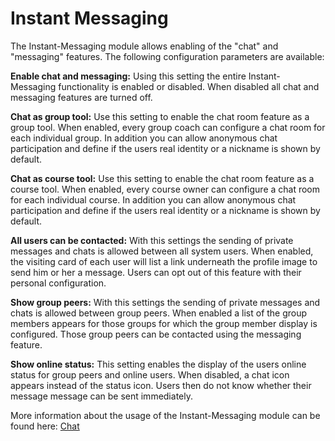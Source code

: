 # Instant Messaging

The Instant-Messaging module allows enabling of the "chat" and "messaging"
features. The following configuration parameters are available:

 **Enable chat and messaging:** Using this setting the entire Instant-
Messaging functionality is enabled or disabled. When disabled all chat and
messaging features are turned off.

 **Chat as group tool:** Use this setting to enable the chat room feature as
a group tool. When enabled, every group coach can configure a chat room for
each individual group. In addition you can allow anonymous chat participation
and define if the users real identity or a nickname is shown by default.

 **Chat as course tool:** Use this setting to enable the chat room feature as
a course tool. When enabled, every course owner can configure a chat room for
each individual course. In addition you can allow anonymous chat participation
and define if the users real identity or a nickname is shown by default.

 **All users can be contacted:** With this settings the sending of private
messages and chats is allowed between all system users. When enabled, the
visiting card of each user will list a link underneath the profile image to
send him or her a message. Users can opt out of this feature with their
personal configuration.

 **Show group peers:** With this settings the sending of private messages and
chats is allowed between group peers. When enabled a list of the group members
appears for those groups for which the group member display is configured.
Those group peers can be contacted using the messaging feature.

 **Show online status:** This setting enables the display of the users online
status for group peers and online users. When disabled, a chat icon appears
instead of the status icon. Users then do not know whether their message
message can be sent immediately.

More information about the usage of the Instant-Messaging module can be found
here: [Chat](../../manual_user/basic_concepts/Chat.md)

